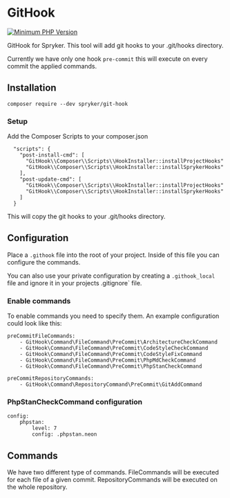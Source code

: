 # GitHook
[![Minimum PHP Version](https://img.shields.io/badge/php-%3E%3D%207.0-8892BF.svg)](https://php.net/)

GitHook for Spryker. This tool will add git hooks to your .git/hooks directory. 

Currently we have only one hook `pre-commit` this will execute on every commit the applied commands.

## Installation

`composer require --dev spryker/git-hook`

### Setup
Add the Composer Scripts to your composer.json

```
  "scripts": {
    "post-install-cmd": [
      "GitHook\\Composer\\Scripts\\HookInstaller::installProjectHooks"
      "GitHook\\Composer\\Scripts\\HookInstaller::installSprykerHooks"
    ],
    "post-update-cmd": [
      "GitHook\\Composer\\Scripts\\HookInstaller::installProjectHooks"
      "GitHook\\Composer\\Scripts\\HookInstaller::installSprykerHooks"
    ]
  }
```

This will copy the git hooks to your .git/hooks directory.

## Configuration

Place a `.githook` file into the root of your project. Inside of this file you can configure the commands.

You can also use your private configuration by creating a `.githook_local` file and ignore it in your projects .gitignore` file.

### Enable commands

To enable commands you need to specify them. An example configuration could look like this:

```
preCommitFileCommands:
    - GitHook\Command\FileCommand\PreCommit\ArchitectureCheckCommand
    - GitHook\Command\FileCommand\PreCommit\CodeStyleCheckCommand
    - GitHook\Command\FileCommand\PreCommit\CodeStyleFixCommand
    - GitHook\Command\FileCommand\PreCommit\PhpMdCheckCommand
    - GitHook\Command\FileCommand\PreCommit\PhpStanCheckCommand

preCommitRepositoryCommands:
    - GitHook\Command\RepositoryCommand\PreCommit\GitAddCommand
```


### PhpStanCheckCommand configuration

```
config:
    phpstan:
        level: 7
        config: .phpstan.neon
```

## Commands

We have two different type of commands. FileCommands will be executed for each file of a given commit. RepositoryCommands will be executed on the whole repository.
